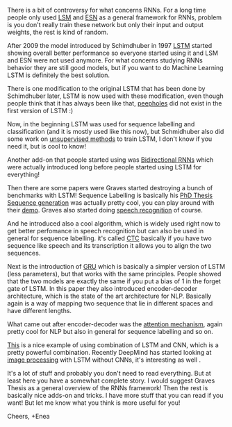 There is a bit of controversy for what concerns RNNs. 
For a long time people only used [LSM](http://www.mitpressjournals.org/doi/pdf/10.1162/089976602760407955)
and [ESN](http://minds.jacobs-university.de/sites/default/files/uploads/papers/EchoStatesTechRep.pdf)
as a general framework for RNNs, problem is you don't really train these network
but only their input and output weights, the rest is kind of random.

After 2009
the model introduced by Schimdhuber in 1997 [LSTM](http://deeplearning.cs.cmu.edu/pdfs/Hochreiter97_lstm.pdf)
started showing overall better performance so everyone started using it and LSM and ESN
were not used anymore. For what concerns studying RNNs behavior they are still good models, but if you want to do Machine Learning LSTM is definitely the best solution.

There is one modification to the original LSTM that has been done by Schimdhuber later,
LSTM is now used with these modification, even though people think that it has
always been like that, [peepholes](http://www.jmlr.org/papers/volume3/gers02a/gers02a.pdf)
did not exist in the first version of LSTM :)

Now, in the beginning LSTM was used for sequence labelling and classification (and it is mostly used like this now), but Schmidhuber also did some work on [unsupervised methods](ftp://ftp.idsia.ch/pub/juergen/icann2001unsup.pdf) to train LSTM, I don't know if you need it, but is cool to know!

Another add-on that people started using was [Bidirectional RNNs](http://dl.acm.org/citation.cfm?id=2205129) which were actually introduced long before people started using LSTM for everything!

Then there are some papers were Graves started destroying a bunch of benchmarks with LSTM!
Sequence Labelling is basically his [PhD Thesis](https://www.cs.toronto.edu/~graves/preprint.pdf)  
[Sequence generation](https://arxiv.org/abs/1308.0850) was actually pretty cool, you can play around with their [demo](http://www.cs.toronto.edu/~graves/handwriting.html).
Graves also started doing [speech recognition](https://www.cs.toronto.edu/~fritz/absps/RNN13.pdf) of course.

And he introduced also a cool algorithm, which is widely used right now to get better perfomance in speech recognition but can also be used in general for sequence labelling.
it's called [CTC](ftp://ftp.idsia.ch/pub/juergen/icml2006.pdf) basically if you have two sequence like speech and its transcription it allows you to align the two sequences.

Next is the introduction of [GRU](https://arxiv.org/abs/1406.1078) which is basically a simpler version of LSTM (less parameters), but that works with the same principles. People showed that the two models are exactly the same if you put a bias of 1 in the forget gate of LSTM. In this paper they also introduced encoder-decoder architecture, which is the state of the art architecture for NLP. Basically again is a way of mapping two sequence that lie in different spaces and have different lengths.

What came out after encoder-decoder was the [attention mechanism](https://arxiv.org/abs/1409.0473), again pretty cool for NLP but also in general for sequence labelling and so on.

[This](https://arxiv.org/abs/1411.4389) is a nice example of using combination of LSTM and CNN, which is a pretty powerful combination.
Recently DeepMind has started looking at [image processing](https://arxiv.org/abs/1601.06759) with LSTM without CNNs, it's interesting as well .

It's a lot of stuff and probably you don't need to read everything. But at least here you have a somewhat complete story. I would suggest Graves Thesis as a general overview of the RNNs framework! Then the rest is basically nice adds-on and tricks. I have more stuff that you can read if you want! But let me know what you think is more useful for you!

Cheers,
+Enea
